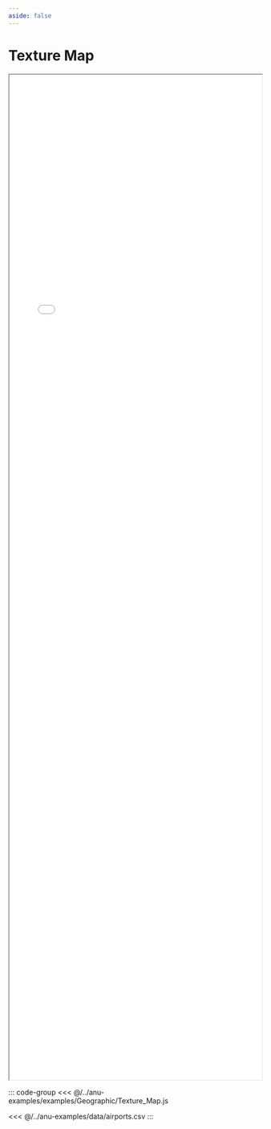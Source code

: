 ```yaml
---
aside: false
---
```



# Texture Map


<div style="width: 100%;">
    <iframe id="inlineFrameExample"
     allow="xr-spatial-tracking"
        allowfullscreen=""
        title="Inline Frame Example"
        src="/anu/examples.html?example=textureMap">
    </iframe>
</div>


<style>
    iframe {
        width: 100%;
        height: 50vh;
        display: block;
        margin-left: auto;
        margin-right: auto;
    }
</style>

::: code-group
<<< @/../anu-examples/examples/Geographic/Texture_Map.js 

<<< @/../anu-examples/data/airports.csv
:::